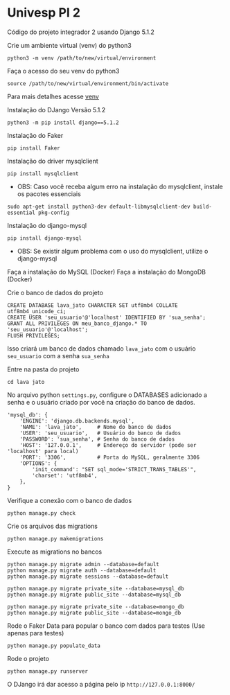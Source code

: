 # Univesp PI 2
Código do projeto integrador 2 usando Django 5.1.2

Crie um ambiente virtual (venv) do python3 

```
python3 -m venv /path/to/new/virtual/environment
```

Faça o acesso do seu venv do python3

```
source /path/to/new/virtual/environment/bin/activate
```

Para mais detalhes acesse [venv](https://docs.python.org/pt-br/3/library/venv.html)

Instalação do DJango Versão 5.1.2

```
python3 -m pip install django==5.1.2
```

Instalação do Faker

```
pip install Faker
```

Instalação do driver mysqlclient

```
pip install mysqlclient
```


* OBS: Caso você receba algum erro na instalação do mysqlclient, instale os pacotes essenciais

```
sudo apt-get install python3-dev default-libmysqlclient-dev build-essential pkg-config
```

Instalação do django-mysql

```
pip install django-mysql
```

* OBS: Se existir algum problema com o uso do mysqlclient, utilize o django-mysql

Faça a instalação do MySQL (Docker)
Faça a instalação do MongoDB (Docker)

Crie o banco de dados do projeto

```
CREATE DATABASE lava_jato CHARACTER SET utf8mb4 COLLATE utf8mb4_unicode_ci;
CREATE USER 'seu_usuario'@'localhost' IDENTIFIED BY 'sua_senha';
GRANT ALL PRIVILEGES ON meu_banco_django.* TO 'seu_usuario'@'localhost';
FLUSH PRIVILEGES;
```

Isso criará um banco de dados chamado ```lava_jato``` com o usuário ```seu_usuario``` com a senha ```sua_senha```

Entre na pasta do projeto 

```
cd lava jato
```

No arquivo python ```settings.py```, configure o DATABASES adicionado a senha e o usuário criado por você na criação do banco de dados.

```
'mysql_db': {
    'ENGINE': 'django.db.backends.mysql',
    'NAME': 'lava_jato',     # Nome do banco de dados
    'USER': 'seu_usuario',   # Usuário do banco de dados
    'PASSWORD': 'sua_senha', # Senha do banco de dados
    'HOST': '127.0.0.1',     # Endereço do servidor (pode ser 'localhost' para local)
    'PORT': '3306',          # Porta do MySQL, geralmente 3306
    'OPTIONS': {
        'init_command': "SET sql_mode='STRICT_TRANS_TABLES'",
        'charset': 'utf8mb4',
    },
}
```

Verifique a conexão com o banco de dados

```
python manage.py check
```

Crie os arquivos das migrations

```
python manage.py makemigrations
```

Execute as migrations no bancos

```
python manage.py migrate admin --database=default
python manage.py migrate auth --database=default
python manage.py migrate sessions --database=default

python manage.py migrate private_site --database=mysql_db
python manage.py migrate public_site --database=mysql_db

python manage.py migrate private_site --database=mongo_db
python manage.py migrate public_site --database=mongo_db
```

Rode o Faker Data para popular o banco com dados para testes (Use apenas para testes)

```
python manage.py populate_data
```

Rode o projeto

```
python manage.py runserver
```

O DJango irá dar acesso a página pelo ip ```http://127.0.0.1:8000/```
